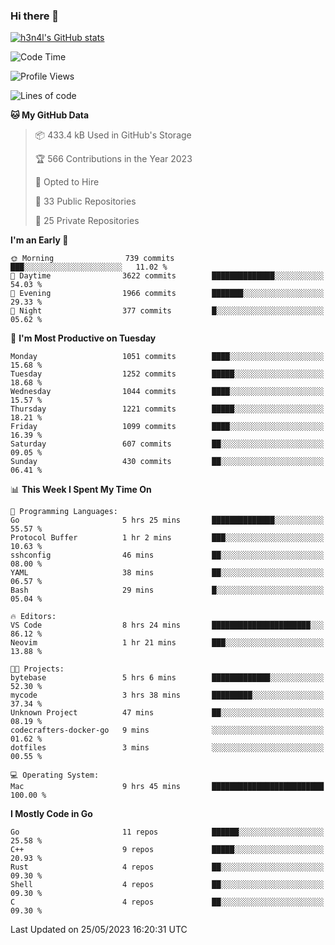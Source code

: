 ### Hi there 👋

[![h3n4l's GitHub stats](https://github-readme-stats.vercel.app/api?username=h3n4l&count_private=true&show_icons=true&theme=radical)](https://github.com/h3n4l/github-readme-stats)

<!--START_SECTION:waka-->
![Code Time](http://img.shields.io/badge/Code%20Time-1%2C238%20hrs%2018%20mins-blue)

![Profile Views](http://img.shields.io/badge/Profile%20Views-0-blue)

![Lines of code](https://img.shields.io/badge/From%20Hello%20World%20I%27ve%20Written-3.1%20million%20lines%20of%20code-blue)

**🐱 My GitHub Data** 

> 📦 433.4 kB Used in GitHub's Storage 
 > 
> 🏆 566 Contributions in the Year 2023
 > 
> 💼 Opted to Hire
 > 
> 📜 33 Public Repositories 
 > 
> 🔑 25 Private Repositories 
 > 
**I'm an Early 🐤** 

```text
🌞 Morning                739 commits         ███░░░░░░░░░░░░░░░░░░░░░░   11.02 % 
🌆 Daytime                3622 commits        ██████████████░░░░░░░░░░░   54.03 % 
🌃 Evening                1966 commits        ███████░░░░░░░░░░░░░░░░░░   29.33 % 
🌙 Night                  377 commits         █░░░░░░░░░░░░░░░░░░░░░░░░   05.62 % 
```
📅 **I'm Most Productive on Tuesday** 

```text
Monday                   1051 commits        ████░░░░░░░░░░░░░░░░░░░░░   15.68 % 
Tuesday                  1252 commits        █████░░░░░░░░░░░░░░░░░░░░   18.68 % 
Wednesday                1044 commits        ████░░░░░░░░░░░░░░░░░░░░░   15.57 % 
Thursday                 1221 commits        █████░░░░░░░░░░░░░░░░░░░░   18.21 % 
Friday                   1099 commits        ████░░░░░░░░░░░░░░░░░░░░░   16.39 % 
Saturday                 607 commits         ██░░░░░░░░░░░░░░░░░░░░░░░   09.05 % 
Sunday                   430 commits         ██░░░░░░░░░░░░░░░░░░░░░░░   06.41 % 
```


📊 **This Week I Spent My Time On** 

```text
💬 Programming Languages: 
Go                       5 hrs 25 mins       ██████████████░░░░░░░░░░░   55.57 % 
Protocol Buffer          1 hr 2 mins         ███░░░░░░░░░░░░░░░░░░░░░░   10.63 % 
sshconfig                46 mins             ██░░░░░░░░░░░░░░░░░░░░░░░   08.00 % 
YAML                     38 mins             ██░░░░░░░░░░░░░░░░░░░░░░░   06.57 % 
Bash                     29 mins             █░░░░░░░░░░░░░░░░░░░░░░░░   05.04 % 

🔥 Editors: 
VS Code                  8 hrs 24 mins       ██████████████████████░░░   86.12 % 
Neovim                   1 hr 21 mins        ███░░░░░░░░░░░░░░░░░░░░░░   13.88 % 

🐱‍💻 Projects: 
bytebase                 5 hrs 6 mins        █████████████░░░░░░░░░░░░   52.30 % 
mycode                   3 hrs 38 mins       █████████░░░░░░░░░░░░░░░░   37.34 % 
Unknown Project          47 mins             ██░░░░░░░░░░░░░░░░░░░░░░░   08.19 % 
codecrafters-docker-go   9 mins              ░░░░░░░░░░░░░░░░░░░░░░░░░   01.62 % 
dotfiles                 3 mins              ░░░░░░░░░░░░░░░░░░░░░░░░░   00.55 % 

💻 Operating System: 
Mac                      9 hrs 45 mins       █████████████████████████   100.00 % 
```

**I Mostly Code in Go** 

```text
Go                       11 repos            ██████░░░░░░░░░░░░░░░░░░░   25.58 % 
C++                      9 repos             █████░░░░░░░░░░░░░░░░░░░░   20.93 % 
Rust                     4 repos             ██░░░░░░░░░░░░░░░░░░░░░░░   09.30 % 
Shell                    4 repos             ██░░░░░░░░░░░░░░░░░░░░░░░   09.30 % 
C                        4 repos             ██░░░░░░░░░░░░░░░░░░░░░░░   09.30 % 
```




 Last Updated on 25/05/2023 16:20:31 UTC
<!--END_SECTION:waka-->


